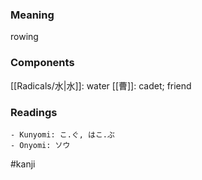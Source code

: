 ### Meaning

rowing

### Components

[[Radicals/水|水]]: water [[曹]]: cadet; friend

### Readings

```
- Kunyomi: こ.ぐ, はこ.ぶ
- Onyomi: ソウ
```

#kanji